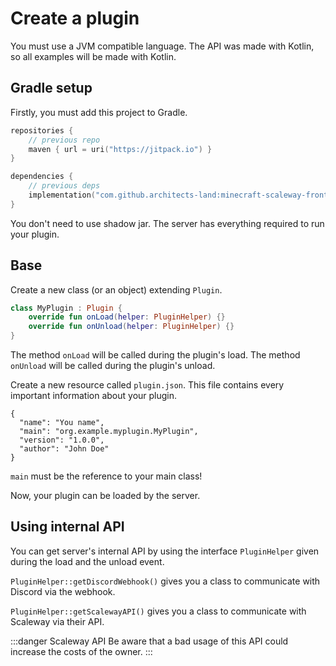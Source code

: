 # Create a plugin

You must use a JVM compatible language.
The API was made with Kotlin, so all examples will be made with Kotlin.

## Gradle setup

Firstly, you must add this project to Gradle.
```kts
repositories {
    // previous repo
    maven { url = uri("https://jitpack.io") } 
}

dependencies {
    // previous deps
    implementation("com.github.architects-land:minecraft-scaleway-frontend:<--version-->")
}
```

You don't need to use shadow jar.
The server has everything required to run your plugin.

## Base

Create a new class (or an object) extending `Plugin`.
```kotlin
class MyPlugin : Plugin {
    override fun onLoad(helper: PluginHelper) {}
    override fun onUnload(helper: PluginHelper) {}
}
```
The method `onLoad` will be called during the plugin's load.
The method `onUnload` will be called during the plugin's unload.

Create a new resource called `plugin.json`.
This file contains every important information about your plugin.
```jsonc
{
  "name": "You name",
  "main": "org.example.myplugin.MyPlugin",
  "version": "1.0.0",
  "author": "John Doe"
}
```
`main` must be the reference to your main class!

Now, your plugin can be loaded by the server.

## Using internal API

You can get server's internal API by using the interface `PluginHelper` given during the load and the unload event.

`PluginHelper::getDiscordWebhook()` gives you a class to communicate with Discord via the webhook.

`PluginHelper::getScalewayAPI()` gives you a class to communicate with Scaleway via their API.

:::danger Scaleway API
Be aware that a bad usage of this API could increase the costs of the owner.
:::
